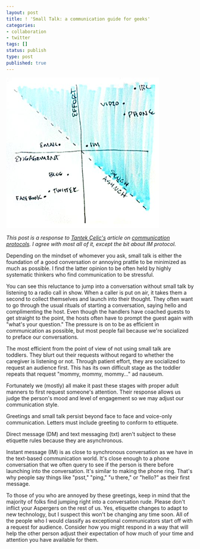 ```yaml
---
layout: post
title: ! 'Small Talk: a communication guide for geeks'
categories:
- collaboration
- twitter
tags: []
status: publish
type: post
published: true
---
```

<img src="/img/communication-protocols1.jpg" alt="" title="communication-protocols" width="410" height="403" class="aligncenter size-full wp-image-344" />

<em>This post is a response to <a href="http://tantek.com">Tantek Çelic's</a> article on <a href="http://tantek.pbworks.com/w/page/19402879/CommunicationProtocols#Dontpresencequery">communication protocols</a>. I agree with most all of it, except the bit about IM protocol.</em>

Depending on the mindset of whomever you ask, small talk is either the foundation of a good conversation or annoying prattle to be minimized as much as possible. I find the latter opinion to be often held by highly systematic thinkers who find communication to be stressful.

You can see this reluctance to jump into a conversation without small talk by listening to a radio call in show. When a caller is put on air, it takes them a second to collect themselves and launch into their thought. They often want to go through the usual rituals of starting a conversation, saying hello and complimenting the host. Even though the handlers have coached guests to get straight to the point, the hosts often have to prompt the guest again with "what's your question." The pressure is on to be as efficient in communication as possible, but most people fail because we're socialized to preface our conversations.

The most efficient from the point of view of not using small talk are toddlers. They blurt out their requests without regard to whether the caregiver is listening or not. Through patient effort, they are socialized to request an audience first. This has its own difficult stage as the toddler repeats that request "mommy, mommy, mommy..." ad nauseum.

Fortunately we (mostly) all make it past these stages with proper adult manners to first request someone's attention. Their response allows us judge the person's mood and level of engagement so we may adjust our communication style.

Greetings and small talk persist beyond face to face and voice-only communication. Letters must include greeting to conform to ettiquete.

Direct message (DM) and text messaging (txt) aren't subject to these etiquette rules because they are asynchronous.

Instant message (IM) is as close to synchronous conversation as we have in the text-based communication world. It's close enough to a phone conversation that we often query to see if the person is there before launching into the conversation. It's similar to making the phone ring. That's why people say things like "psst," "ping," "u there," or "hello?" as their first message.

To those of you who are annoyed by these greetings, keep in mind that the majority of folks find jumping right into a conversation rude. Please don't inflict your Aspergers on the rest of us. Yes, etiquette changes to adapt to new technology, but I suspect this won't be changing any time soon. All of the people who I would classify as exceptional communicators start off with a request for audience. Consider how you might respond in a way that will help the other person adjust their expectation of how much of your time and attention you have available for them.
